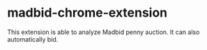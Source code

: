 # madbid-chrome-extension
This extension is able to analyze Madbid penny auction. It can also automatically bid.

